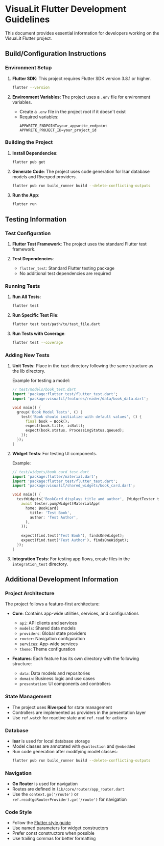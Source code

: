 # VisuaLit Flutter Development Guidelines

This document provides essential information for developers working on the VisuaLit Flutter project.

## Build/Configuration Instructions

### Environment Setup

1. **Flutter SDK**: This project requires Flutter SDK version 3.8.1 or higher.
   ```bash
   flutter --version
   ```

2. **Environment Variables**: The project uses a `.env` file for environment variables.
   - Create a `.env` file in the project root if it doesn't exist
   - Required variables:
     ```
     APPWRITE_ENDPOINT=your_appwrite_endpoint
     APPWRITE_PROJECT_ID=your_project_id
     ```

### Building the Project

1. **Install Dependencies**:
   ```bash
   flutter pub get
   ```

2. **Generate Code**:
   The project uses code generation for Isar database models and Riverpod providers.
   ```bash
   flutter pub run build_runner build --delete-conflicting-outputs
   ```

3. **Run the App**:
   ```bash
   flutter run
   ```

## Testing Information

### Test Configuration

1. **Flutter Test Framework**: The project uses the standard Flutter test framework.

2. **Test Dependencies**:
   - `flutter_test`: Standard Flutter testing package
   - No additional test dependencies are required

### Running Tests

1. **Run All Tests**:
   ```bash
   flutter test
   ```

2. **Run Specific Test File**:
   ```bash
   flutter test test/path/to/test_file.dart
   ```

3. **Run Tests with Coverage**:
   ```bash
   flutter test --coverage
   ```

### Adding New Tests

1. **Unit Tests**: Place in the `test` directory following the same structure as the lib directory.
   
   Example for testing a model:
   ```dart
   // test/models/book_test.dart
   import 'package:flutter_test/flutter_test.dart';
   import 'package:visualit/features/reader/data/book_data.dart';
   
   void main() {
     group('Book Model Tests', () {
       test('Book should initialize with default values', () {
         final book = Book();
         expect(book.title, isNull);
         expect(book.status, ProcessingStatus.queued);
       });
     });
   }
   ```

2. **Widget Tests**: For testing UI components.
   
   Example:
   ```dart
   // test/widgets/book_card_test.dart
   import 'package:flutter/material.dart';
   import 'package:flutter_test/flutter_test.dart';
   import 'package:visualit/shared_widgets/book_card.dart';
   
   void main() {
     testWidgets('BookCard displays title and author', (WidgetTester tester) async {
       await tester.pumpWidget(MaterialApp(
         home: BookCard(
           title: 'Test Book',
           author: 'Test Author',
         ),
       ));
       
       expect(find.text('Test Book'), findsOneWidget);
       expect(find.text('Test Author'), findsOneWidget);
     });
   }
   ```

3. **Integration Tests**: For testing app flows, create files in the `integration_test` directory.

## Additional Development Information

### Project Architecture

The project follows a feature-first architecture:

- **Core**: Contains app-wide utilities, services, and configurations
  - `api`: API clients and services
  - `models`: Shared data models
  - `providers`: Global state providers
  - `router`: Navigation configuration
  - `services`: App-wide services
  - `theme`: Theme configuration

- **Features**: Each feature has its own directory with the following structure:
  - `data`: Data models and repositories
  - `domain`: Business logic and use cases
  - `presentation`: UI components and controllers

### State Management

- The project uses **Riverpod** for state management
- Controllers are implemented as providers in the presentation layer
- Use `ref.watch` for reactive state and `ref.read` for actions

### Database

- **Isar** is used for local database storage
- Model classes are annotated with `@collection` and `@embedded`
- Run code generation after modifying model classes:
  ```bash
  flutter pub run build_runner build --delete-conflicting-outputs
  ```

### Navigation

- **Go Router** is used for navigation
- Routes are defined in `lib/core/router/app_router.dart`
- Use the `context.go('/route')` or `ref.read(goRouterProvider).go('/route')` for navigation

### Code Style

- Follow the [Flutter style guide](https://github.com/flutter/flutter/wiki/Style-guide-for-Flutter-repo)
- Use named parameters for widget constructors
- Prefer const constructors when possible
- Use trailing commas for better formatting